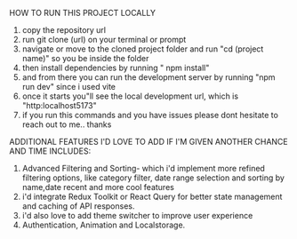 HOW TO RUN THIS PROJECT LOCALLY

1. copy the repository url
2. run git clone (url) on your terminal or prompt
3. navigate or move to the cloned project folder and run "cd (project name)" so you be inside the folder
4. then install dependencies by running " npm install"
5. and from there you can run the development server by running "npm run dev" since i used vite
6. once it starts you"ll see the local development url, which is "http:localhost5173"
7. if you run this commands and you have issues please dont hesitate to reach out to me.. thanks

ADDITIONAL FEATURES I'D LOVE TO ADD IF I'M GIVEN ANOTHER CHANCE AND TIME INCLUDES:
1. Advanced Filtering and Sorting- which i'd implement more refined filtering options, like category filter, date range selection and sorting by name,date recent and more cool features
2. i'd integrate Redux Toolkit or React Query for better state management and caching of API responses.
3. i'd also love to add theme switcher to improve user experience
4. Authentication, Animation and Localstorage. 




